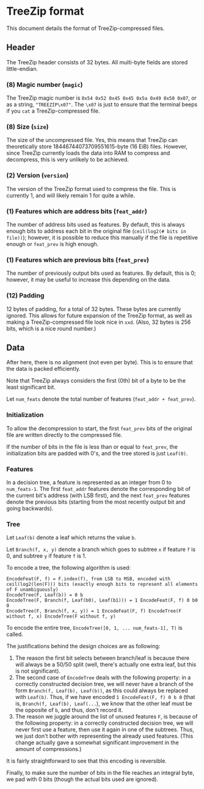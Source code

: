 # TreeZip format

This document details the format of TreeZip-compressed files.


## Header

The TreeZip header consists of 32 bytes. All multi-byte fields are stored little-endian.

### (8) Magic number (`magic`)

The TreeZip magic number is `0x54 0x52 0x45 0x45 0x5a 0x49 0x50 0x07`, or as a string, `"TREEZIP\x07"`. The `\x07` is just to ensure that the terminal beeps if you `cat` a TreeZip-compressed file.

### (8) Size (`size`)

The size of the uncompressed file. Yes, this means that TreeZip can theoretically store 18446744073709551615-byte (16 EiB) files. However, since TreeZip currently loads the data into RAM to compress and decompress, this is very unlikely to be achieved.

### (2) Version (`version`)

The version of the TreeZip format used to compress the file. This is currently 1, and will likely remain 1 for quite a while.

### (1) Features which are address bits (`feat_addr`)

The number of address bits used as features. By default, this is always enough bits to address each bit in the original file (`ceil(log2(# bits in file))`); however, it is possible to reduce this manually if the file is repetitive enough or `feat_prev` is high enough.

### (1) Features which are previous bits (`feat_prev`)

The number of previously output bits used as features. By default, this is 0; however, it may be useful to increase this depending on the data.

### (12) Padding

12 bytes of padding, for a total of 32 bytes. These bytes are currently ignored. This allows for future expansion of the TreeZip format, as well as making a TreeZip-compressed file look nice in `xxd`. (Also, 32 bytes is 256 bits, which is a nice round number.)


## Data

After here, there is no alignment (not even per byte). This is to ensure that the data is packed efficiently.

Note that TreeZip always considers the first (0th) bit of a byte to be the least significant bit.

Let `num_feats` denote the total number of features (`feat_addr + feat_prev`).

### Initialization

To allow the decompression to start, the first `feat_prev` bits of the original file are written directly to the compressed file.

If the number of bits in the file is less than or equal to `feat_prev`, the initialization bits are padded with 0's, and the tree stored is just `Leaf(0)`.

### Features

In a decision tree, a feature is represented as an integer from 0 to `num_feats-1`. The first `feat_addr` features denote the corresponding bit of the current bit's address (with LSB first), and the next `feat_prev` features denote the previous bits (starting from the most recently output bit and going backwards).

### Tree

Let `Leaf(b)` denote a leaf which returns the value `b`.

Let `Branch(f, x, y)` denote a branch which goes to subtree `x` if feature `f` is 0, and subtree `y` if feature `f` is 1.

To encode a tree, the following algorithm is used:

    EncodeFeat(F, f) = F.index(f), from LSB to MSB, encoded with ceil(log2(len(F))) bits (exactly enough bits to represent all elements of F unambiguously)
    EncodeTree(F, Leaf(b)) = 0 b
    EncodeTree(F, Branch(f, Leaf(b0), Leaf(b1))) = 1 EncodeFeat(F, f) 0 b0 0
    EncodeTree(F, Branch(f, x, y)) = 1 EncodeFeat(F, f) EncodeTree(F without f, x) EncodeTree(F without f, y)

To encode the entire tree, `EncodeTree([0, 1, ... num_feats-1], T)` is called.

The justifications behind the design choices are as following:

1. The reason the first bit selects between branch/leaf is because there will always be a 50/50 split (well, there's actually one extra leaf, but this is not significant).
2. The second case of `EncodeTree` deals with the following property: in a correctly constructed decision tree, we will never have a branch of the form `Branch(f, Leaf(b), Leaf(b))`, as this could always be replaced with `Leaf(b)`. Thus, if we have encoded `1 EncodeFeat(F, f) 0 b 0` (that is, `Branch(f, Leaf(b), Leaf(...`), we know that the other leaf must be the opposite of `b`, and thus, don't record it.
3. The reason we juggle around the list of unused features `F`, is because of the following property: in a correctly constructed decision tree, we will never first use a feature, then use it again in one of the subtrees. Thus, we just don't bother with representing the already used features. (This change actually gave a somewhat significant improvement in the amount of compressions.)

It is fairly straightforward to see that this encoding is reversible.

Finally, to make sure the number of bits in the file reaches an integral byte, we pad with 0 bits (though the actual bits used are ignored).
